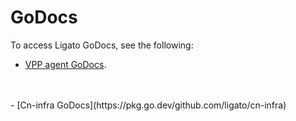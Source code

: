 # GoDocs

To access Ligato GoDocs, see the following:

- [VPP agent GoDocs](https://pkg.go.dev/github.com/ligato/vpp-agent).
<br>
</br>
- [Cn-infra GoDocs](https://pkg.go.dev/github.com/ligato/cn-infra)

